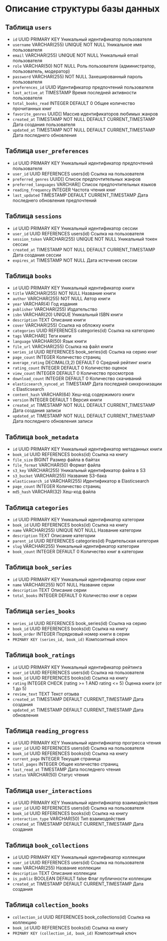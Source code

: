 # Описание структуры базы данных

## Таблица `users`
- `id` UUID PRIMARY KEY  Уникальный идентификатор пользователя
- `username` VARCHAR(255) UNIQUE NOT NULL  Уникальное имя пользователя
- `email` VARCHAR(255) UNIQUE NOT NULL  Уникальный email пользователя
- `role` VARCHAR(50) NOT NULL  Роль пользователя (администратор, пользователь, модератор)
- `password` VARCHAR(255) NOT NULL  Захешированный пароль пользователя
- `preferences_id` UUID  Идентификатор предпочтений пользователя
- `last_active_at` TIMESTAMP  Время последней активности пользователя
- `total_books_read` INTEGER DEFAULT 0  Общее количество прочитанных книг
- `favorite_genres` UUID[]  Массив идентификаторов любимых жанров
- `created_at` TIMESTAMP NOT NULL DEFAULT CURRENT_TIMESTAMP  Дата создания пользователя
- `updated_at` TIMESTAMP NOT NULL DEFAULT CURRENT_TIMESTAMP  Дата последнего обновления

## Таблица `user_preferences`
- `id` UUID PRIMARY KEY  Уникальный идентификатор предпочтений пользователя
- `user_id` UUID REFERENCES users(id)  Ссылка на пользователя
- `preferred_genres` UUID[]  Список предпочтительных жанров
- `preferred_languages` VARCHAR[]  Список предпочтительных языков
- `reading_frequency` INTEGER  Частота чтения книг
- `last_updated` TIMESTAMP DEFAULT CURRENT_TIMESTAMP  Дата последнего обновления предпочтений

## Таблица `sessions`
- `id` UUID PRIMARY KEY  Уникальный идентификатор сессии
- `user_id` UUID REFERENCES users(id)  Ссылка на пользователя
- `session_token` VARCHAR(255) UNIQUE NOT NULL  Уникальный токен сессии
- `created_at` TIMESTAMP NOT NULL DEFAULT CURRENT_TIMESTAMP  Дата создания сессии
- `expires_at` TIMESTAMP NOT NULL  Дата истечения сессии

## Таблица `books`
- `id` UUID PRIMARY KEY  Уникальный идентификатор книги
- `title` VARCHAR(255) NOT NULL  Название книги
- `author` VARCHAR(255) NOT NULL  Автор книги
- `year` VARCHAR(4)  Год издания
- `publisher` VARCHAR(255)  Издательство
- `isbn` VARCHAR(20) UNIQUE  Уникальный ISBN книги
- `description` TEXT  Описание книги
- `cover` VARCHAR(255)  Ссылка на обложку книги
- `categories` UUID REFERENCES categories(id)  Ссылка на категорию
- `tags` VARCHAR[]  Теги книги
- `language` VARCHAR(50)  Язык книги
- `file_url` VARCHAR(255)  Ссылка на файл книги
- `series_id` UUID REFERENCES book_series(id)  Ссылка на серию книг
- `page_count` INTEGER  Количество страниц
- `average_rating` DECIMAL(3,2) DEFAULT 0  Средний рейтинг книги
- `rating_count` INTEGER DEFAULT 0  Количество оценок
- `view_count` INTEGER DEFAULT 0  Количество просмотров
- `download_count` INTEGER DEFAULT 0  Количество скачиваний
- `elasticsearch_synced_at` TIMESTAMP  Дата последней синхронизации с Elasticsearch
- `content_hash` VARCHAR(64)  Хеш-код содержимого книги
- `version` INTEGER DEFAULT 1  Версия книги
- `created_at` TIMESTAMP NOT NULL DEFAULT CURRENT_TIMESTAMP  Дата создания записи
- `updated_at` TIMESTAMP NOT NULL DEFAULT CURRENT_TIMESTAMP  Дата последнего обновления записи

## Таблица `book_metadata`
- `id` UUID PRIMARY KEY  Уникальный идентификатор метаданных книги
- `book_id` UUID REFERENCES books(id)  Ссылка на книгу
- `file_size` BIGINT  Размер файла в байтах
- `file_format` VARCHAR(50)  Формат файла
- `s3_key` VARCHAR(255)  Уникальный идентификатор файла в S3
- `s3_bucket` VARCHAR(255)  Название S3-бака
- `elasticsearch_id` VARCHAR(255)  Идентификатор в Elasticsearch
- `page_count` INTEGER  Количество страниц
- `md5_hash` VARCHAR(32)  Хеш-код файла

## Таблица `categories`
- `id` UUID PRIMARY KEY  Уникальный идентификатор категории
- `book_id` UUID REFERENCES books(id)  Ссылка на книгу
- `name` VARCHAR(255) UNIQUE NOT NULL  Название категории
- `description` TEXT  Описание категории
- `parent_id` UUID REFERENCES categories(id)  Родительская категория
- `slug` VARCHAR(255)  Уникальный идентификатор категории
- `book_count` INTEGER DEFAULT 0  Количество книг в категории

## Таблица `book_series`
- `id` UUID PRIMARY KEY  Уникальный идентификатор серии книг
- `name` VARCHAR(255) NOT NULL  Название серии
- `description` TEXT  Описание серии
- `total_books` INTEGER DEFAULT 0  Количество книг в серии

## Таблица `series_books`
- `series_id` UUID REFERENCES book_series(id)  Ссылка на серию
- `book_id` UUID REFERENCES books(id)  Ссылка на книгу
- `book_order` INTEGER  Порядковый номер книги в серии
- `PRIMARY KEY (series_id, book_id)`  Композитный ключ

## Таблица `book_ratings`
- `id` UUID PRIMARY KEY  Уникальный идентификатор рейтинга
- `user_id` UUID REFERENCES users(id)  Ссылка на пользователя
- `book_id` UUID REFERENCES books(id)  Ссылка на книгу
- `rating` INTEGER CHECK (rating >= 1 AND rating <= 5)  Оценка книги (от 1 до 5)
- `review_text` TEXT  Текст отзыва
- `created_at` TIMESTAMP DEFAULT CURRENT_TIMESTAMP  Дата создания
- `updated_at` TIMESTAMP DEFAULT CURRENT_TIMESTAMP  Дата обновления

## Таблица `reading_progress`
- `id` UUID PRIMARY KEY  Уникальный идентификатор прогресса чтения
- `user_id` UUID REFERENCES users(id)  Ссылка на пользователя
- `book_id` UUID REFERENCES books(id)  Ссылка на книгу
- `current_page` INTEGER  Текущая страница
- `total_pages` INTEGER  Общее количество страниц
- `last_read_at` TIMESTAMP  Дата последнего чтения
- `status` VARCHAR(50)  Статус чтения

## Таблица `user_interactions`
- `id` UUID PRIMARY KEY  Уникальный идентификатор взаимодействия
- `user_id` UUID REFERENCES users(id)  Ссылка на пользователя
- `book_id` UUID REFERENCES books(id)  Ссылка на книгу
- `interaction_type` VARCHAR(50)  Тип взаимодействия
- `created_at` TIMESTAMP DEFAULT CURRENT_TIMESTAMP  Дата создания

## Таблица `book_collections`
- `id` UUID PRIMARY KEY  Уникальный идентификатор коллекции
- `user_id` UUID REFERENCES users(id)  Ссылка на пользователя
- `name` VARCHAR(255)  Название коллекции
- `description` TEXT  Описание коллекции
- `is_public` BOOLEAN DEFAULT false  Флаг публичности коллекции
- `created_at` TIMESTAMP DEFAULT CURRENT_TIMESTAMP  Дата создания

## Таблица `collection_books`
- `collection_id` UUID REFERENCES book_collections(id)  Ссылка на коллекцию
- `book_id` UUID REFERENCES books(id)  Ссылка на книгу
- `PRIMARY KEY (collection_id, book_id)`  Композитный ключ

